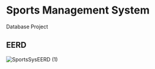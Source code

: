 # Sports Management System
Database Project

## EERD

![SportsSysEERD (1)](https://github.com/m0hossam/sports-management-system/assets/115721045/256eb0b0-3126-40d4-9a00-67c72518d4ad)

